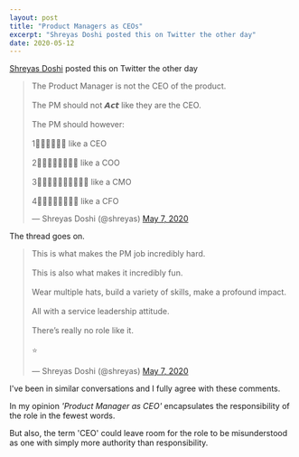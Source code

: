 ```yaml
---
layout: post
title: "Product Managers as CEOs"
excerpt: "Shreyas Doshi posted this on Twitter the other day"
date: 2020-05-12
---
```


[Shreyas Doshi](https://twitter.com/shreyas) posted this on Twitter the other day

<blockquote class="twitter-tweet"><p lang="en" dir="ltr">The Product Manager is not the CEO of the product.<br><br>The PM should not 𝘼𝙘𝙩 like they are the CEO.<br><br>The PM should however:<br><br>1⃣𝙏𝙝𝙞𝙣𝙠 like a CEO<br><br>2⃣𝙀𝙭𝙚𝙘𝙪𝙩𝙚 like a COO<br><br>3⃣𝙎𝙩𝙤𝙧𝙮𝙩𝙚𝙡𝙡 like a CMO<br><br>4⃣𝘿𝙚𝙡𝙞𝙫𝙚𝙧 like a CFO</p>&mdash; Shreyas Doshi (@shreyas) <a href="https://twitter.com/shreyas/status/1258212702087864320?ref_src=twsrc%5Etfw">May 7, 2020</a></blockquote> <script async src="https://platform.twitter.com/widgets.js" charset="utf-8"></script>

The thread goes on.

<blockquote class="twitter-tweet"><p lang="en" dir="ltr">This is what makes the PM job incredibly hard.<br><br>This is also what makes it incredibly fun.<br><br>Wear multiple hats, build a variety of skills, make a profound impact.<br><br>All with a service leadership attitude.<br><br>There’s really no role like it.<br><br>⭐️</p>&mdash; Shreyas Doshi (@shreyas) <a href="https://twitter.com/shreyas/status/1258212703442616320?ref_src=twsrc%5Etfw">May 7, 2020</a></blockquote> <script async src="https://platform.twitter.com/widgets.js" charset="utf-8"></script>

I've been in similar conversations and I fully agree with these comments.

In my opinion _'Product Manager as CEO'_ encapsulates the responsibility of the role in the fewest words. 

But also, the term 'CEO' could leave room for the role to be misunderstood as one with simply more authority than responsibility.
